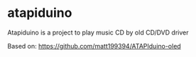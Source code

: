 # atapiduino

Atapiduino is a project to play music CD by old CD/DVD driver

Based on: https://github.com/matt199394/ATAPIduino-oled

